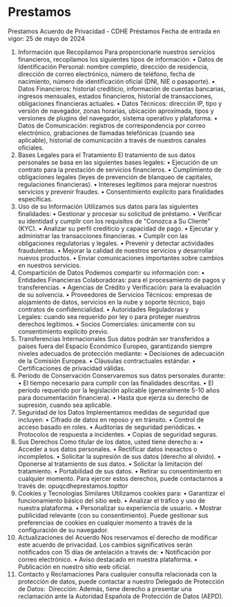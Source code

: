 # Prestamos
Prestamos
Acuerdo de Privacidad - CDHE Préstamos
Fecha de entrada en vigor: 25 de mayo de 2024
1. Información que Recopilamos
Para proporcionarle nuestros servicios financieros, recopilamos los siguientes tipos de información:
	•	Datos de Identificación Personal: nombre completo, dirección de residencia, dirección de correo electrónico, número de teléfono, fecha de nacimiento, número de identificación oficial (DNI, NIE o pasaporte).
	•	Datos Financieros: historial crediticio, información de cuentas bancarias, ingresos mensuales, estados financieros, historial de transacciones, obligaciones financieras actuales.
	•	Datos Técnicos: dirección IP, tipo y versión de navegador, zonas horarias, ubicación aproximada, tipos y versiones de plugins del navegador, sistema operativo y plataforma.
	•	Datos de Comunicación: registros de correspondencia por correo electrónico, grabaciones de llamadas telefónicas (cuando sea aplicable), historial de comunicación a través de nuestros canales oficiales.
2. Bases Legales para el Tratamiento
El tratamiento de sus datos personales se basa en las siguientes bases legales:
	•	Ejecución de un contrato para la prestación de servicios financieros.
	•	Cumplimiento de obligaciones legales (leyes de prevención de blanqueo de capitales, regulaciones financieras).
	•	Intereses legítimos para mejorar nuestros servicios y prevenir fraudes.
	•	Consentimiento explícito para finalidades específicas.
3. Uso de su Información
Utilizamos sus datos para las siguientes finalidades:
	•	Gestionar y procesar su solicitud de préstamo.
	•	Verificar su identidad y cumplir con los requisitos de "Conozca a Su Cliente" (KYC).
	•	Analizar su perfil crediticio y capacidad de pago.
	•	Ejecutar y administrar las transacciones financieras.
	•	Cumplir con las obligaciones regulatorias y legales.
	•	Prevenir y detectar actividades fraudulentas.
	•	Mejorar la calidad de nuestros servicios y desarrollar nuevos productos.
	•	Enviar comunicaciones importantes sobre cambios en nuestros servicios.
4. Compartición de Datos
Podemos compartir su información con:
	•	Entidades Financieras Colaboradoras: para el procesamiento de pagos y transferencias.
	•	Agencias de Crédito y Verificación: para la evaluación de su solvencia.
	•	Proveedores de Servicios Técnicos: empresas de alojamiento de datos, servicios en la nube y soporte técnico, bajo contratos de confidencialidad.
	•	Autoridades Reguladoras y Legales: cuando sea requerido por ley o para proteger nuestros derechos legítimos.
	•	Socios Comerciales: únicamente con su consentimiento explícito previo.
5. Transferencias Internacionales
Sus datos podrán ser transferidos a países fuera del Espacio Económico Europeo, garantizando siempre niveles adecuados de protección mediante:
	•	Decisiones de adecuación de la Comisión Europea.
	•	Cláusulas contractuales estándar.
	•	Certificaciones de privacidad válidas.
6. Período de Conservación
Conservaremos sus datos personales durante:
	•	El tiempo necesario para cumplir con las finalidades descritas.
	•	El período requerido por la legislación aplicable (generalmente 5-10 años para documentación financiera).
	•	Hasta que ejerza su derecho de supresión, cuando sea aplicable.
7. Seguridad de los Datos
Implementamos medidas de seguridad que incluyen:
	•	Cifrado de datos en reposo y en tránsito.
	•	Control de acceso basado en roles.
	•	Auditorías de seguridad periódicas.
	•	Protocolos de respuesta a incidentes.
	•	Copias de seguridad seguras.
8. Sus Derechos
Como titular de los datos, usted tiene derecho a:
	•	Acceder a sus datos personales.
	•	Rectificar datos inexactos o incompletos.
	•	Solicitar la supresión de sus datos (derecho al olvido).
	•	Oponerse al tratamiento de sus datos.
	•	Solicitar la limitación del tratamiento.
	•	Portabilidad de sus datos.
	•	Retirar su consentimiento en cualquier momento.
Para ejercer estos derechos, puede contactarnos a través de: opuqcdheprestamos.topttor
9. Cookies y Tecnologías Similares
Utilizamos cookies para:
	•	Garantizar el funcionamiento básico del sitio web.
	•	Analizar el tráfico y uso de nuestra plataforma.
	•	Personalizar su experiencia de usuario.
	•	Mostrar publicidad relevante (con su consentimiento).
Puede gestionar sus preferencias de cookies en cualquier momento a través de la configuración de su navegador.
10. Actualizaciones del Acuerdo
Nos reservamos el derecho de modificar este acuerdo de privacidad. Los cambios significativos serán notificados con 15 días de antelación a través de:
	•	Notificación por correo electrónico.
	•	Aviso destacado en nuestra plataforma.
	•	Publicación en nuestro sitio web oficial.
11. Contacto y Reclamaciones
Para cualquier consulta relacionada con la protección de datos, puede contactar a nuestro Delegado de Protección de Datos:
 Dirección:
Además, tiene derecho a presentar una reclamación ante la Autoridad Española de Protección de Datos (AEPD).
